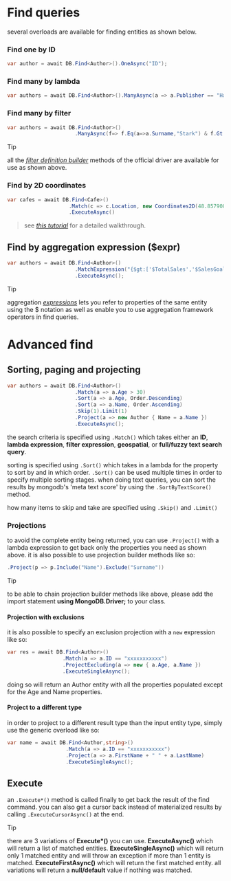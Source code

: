 # Find queries
several overloads are available for finding entities as shown below.
### Find one by ID
```csharp
var author = await DB.Find<Author>().OneAsync("ID");
```
### Find many by lambda
```csharp
var authors = await DB.Find<Author>().ManyAsync(a => a.Publisher == "Harper Collins");
```
### Find many by filter
```csharp
var authors = await DB.Find<Author>()
                      .ManyAsync(f=> f.Eq(a=>a.Surname,"Stark") & f.Gt(a=>a.Age,35));
```
> [!tip]
> all the [_filter definition builder_](https://mongodb.github.io/mongo-csharp-driver/2.11/apidocs/html/Methods_T_MongoDB_Driver_FilterDefinitionBuilder_1.htm) methods of the official driver are available for use as shown above.
### Find by 2D coordinates
```csharp
var cafes = await DB.Find<Cafe>()
                    .Match(c => c.Location, new Coordinates2D(48.857908, 2.295243), 1000)
                    .ExecuteAsync()
```
> see [_this tutorial_](https://dev.to/djnitehawk/tutorial-geospatial-search-in-mongodb-the-easy-way-kbd) for a detailed walkthrough.
## Find by aggregation expression ($expr)
```csharp
var authors = await DB.Find<Author>()
                      .MatchExpression("{$gt:['$TotalSales','$SalesGoal']}")
                      .ExecuteAsync();
```
> [!tip]
> aggregation [_expressions_](https://docs.mongodb.com/manual/reference/operator/query/expr/) lets you refer to properties of the same entity using the $ notation as well as enable you to use aggregation framework operators in find queries.

# Advanced find
## Sorting, paging and projecting
```csharp
var authors = await DB.Find<Author>()
                      .Match(a => a.Age > 30)
                      .Sort(a => a.Age, Order.Descending)
                      .Sort(a => a.Name, Order.Ascending)
                      .Skip(1).Limit(1)
                      .Project(a => new Author { Name = a.Name })
                      .ExecuteAsync();
```
the search criteria is specified using `.Match()` which takes either an **ID**, **lambda expression**, **filter expression**, **geospatial**, or **full/fuzzy text search query**.

sorting is specified using `.Sort()` which takes in a lambda for the property to sort by and in which order. `.Sort()` can be used multiple times in order to specify multiple sorting stages. when doing text queries, you can sort the results by mongodb's 'meta text score' by using the `.SortByTextScore()` method.

how many items to skip and take are specified using `.Skip()` and `.Limit()`
### Projections
to avoid the complete entity being returned, you can use `.Project()` with a lambda expression to get back only the properties you need as shown above. it is also possible to use projection builder methods like so:
```csharp
.Project(p => p.Include("Name").Exclude("Surname"))
```
> [!tip]
> to be able to chain projection builder methods like above, please add the import statement **using MongoDB.Driver;** to your class.
#### Projection with exclusions
it is also possible to specify an exclusion projection with a `new` expression like so:
```csharp
var res = await DB.Find<Author>()
                  .Match(a => a.ID == "xxxxxxxxxxx")
                  .ProjectExcluding(a => new { a.Age, a.Name })
                  .ExecuteSingleAsync();
```
doing so will return an Author entity with all the properties populated except for the Age and Name properties.

#### Project to a different type
in order to project to a different result type than the input entity type, simply use the generic overload like so:
```csharp
var name = await DB.Find<Author,string>()
                   .Match(a => a.ID == "xxxxxxxxxxx")
                   .Project(a => a.FirstName + " " + a.LastName)
                   .ExecuteSingleAsync();
```

## Execute
an `.Execute*()` method is called finally to get back the result of the find command. you can also get a cursor back instead of materialized results by calling `.ExecuteCursorAsync()` at the end.

> [!tip]
> there are 3 variations of **Execute\*()** you can use. **ExecuteAsync()** which will return a list of matched entities. **ExecuteSingleAsync()** which will return only 1 matched entity and will throw an exception if more than 1 entity is matched. **ExecuteFirstAsync()** which will return the first matched entity. all variations will return a **null/default** value if nothing was matched.